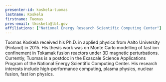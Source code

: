 ```yaml
---
presenter-id: koskela-tuomas
lastname: Koskela
firstname: Tuomas
pres-email: tkoskela@lbl.gov
affiliations: ["National Energy Research Scientific Computing Center"]
---
```

Tuomas Koskela received his Ph.D. in applied
physics from Aalto University (Finland) in 2015. His thesis work was
on Monte Carlo modelling of fast ion confinement in Tokamak fusion
reactors under 3D magnetic perturbations. Currently, Tuomas is a
postdoc in the Exascale Science Applications Program of the National
Energy Scientific Computing Center. His research interests include
high-performance computing, plasma physics, nuclear fusion, fast ion
physics.

